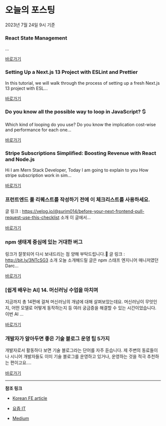 # 오늘의 포스팅 
2023년 7월 24일 9시 기준 

### React State Management 

 ... 

 [바로가기](https://medium.com/@clint360.rebase/react-state-management-dfcdfd38fd59?responsesOpen=true&sortBy=REVERSE_CHRON&source=topic_portal_recommended_stories---------0-84----------reactjs----------324a5b17_f5bb_460b_9cd1_0406c28a30e6-------) 

### Setting Up a Next.js 13 Project with ESLint and Prettier 

 In this tutorial, we will walk through the process of setting up a fresh Next.js 13 project with ESL... 

 [바로가기](https://medium.com/@cameronadams1225/setting-up-a-next-js-13-project-with-eslint-and-prettier-735c3ccfd26c?responsesOpen=true&sortBy=REVERSE_CHRON&source=topic_portal_recommended_stories---------0-84----------nextjs----------d076b0e7_d74e_4636_a394_f08f753b9485-------) 

### Do you know all the possible way to loop in JavaScript? 🔃 

 Which kind of looping do you use? Do you know the implication cost-wise and performance for each one... 

 [바로가기](https://medium.com/@rickmint/do-you-know-all-the-possible-way-to-loop-in-javascript-5ea7bdf2f74f?responsesOpen=true&sortBy=REVERSE_CHRON&source=topic_portal_recommended_stories---------0-84----------front_end_development----------2f0924ef_70cf_4fc7_9908_fe389a9cba3c-------) 

### Stripe Subscriptions Simplified: Boosting Revenue with React and Node.js 

 Hi I am Mern Stack Developer, Today I am going to explain to you How stripe subscription work in sim... 

 [바로가기](https://medium.com/@vaibhavkhushalani/stripe-subscriptions-simplified-boosting-revenue-with-react-and-node-js-c3467169b5d7?responsesOpen=true&sortBy=REVERSE_CHRON&source=topic_portal_recommended_stories---------0-84----------react----------f25333fc_b381_42ef_a134_18dd946728d8-------) 

###  프런트엔드 풀 리퀘스트를 작성하기 전에 이 체크리스트를 사용하세요. 

 글 링크 : https://velog.io/@surim014/before-your-next-frontend-pull-request-use-this-checklist 소개 이 글에서... 

 [바로가기](https://kofearticle.substack.com/p/korean-fe-article-e24) 

###  npm 생태계 중심에 있는 거대한 버그 

 링크가 잘못되어 다시 보내드리는 점 양해 부탁드립니다.🥲 글 링크 : http://bit.ly/3NTcSG3 소개 오늘 소개해드릴 글은 npm 스태프 엔지니어 매니저였던 Darc... 

 [바로가기](https://kofearticle.substack.com/p/korean-fe-article-npm-da5) 

### [쉽게 배우는 AI] 14. 머신러닝 수업을 마치며 

 지금까지 총 14편에 걸쳐 머신러닝의 개념에 대해 살펴보았는데요. 머신러닝이 무엇인지, 어떤 모델로 어떻게 동작하는지 등 여러 궁금증을 해결할 수 있는 시간이었습니다. 이번 AI ... 

 [바로가기](https://yozm.wishket.com/magazine/detail/2139/) 

### 개발자가 알아두면 좋은 기술 블로그 운영 팁 5가지 

 개발자로서 활동하다 보면 기술 블로그라는 단어를 자주 듣습니다. 제 주변의 동료들이나 시니어 개발자들도 이미 기술 블로그를 운영하고 있거나, 운영하는 것을 적극 추천하는 편이고요.... 

 [바로가기](https://yozm.wishket.com/magazine/detail/2134/) 

---

**참조 링크**

- [Korean FE article](https://kofearticle.substack.com) 

- [요즘 IT](https://yozm.wishket.com/magazine) 

- [Medium](https://medium.com) 


